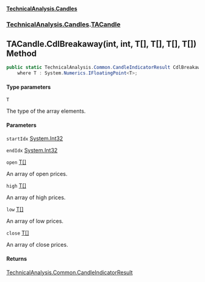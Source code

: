 #### [TechnicalAnalysis.Candles](TechnicalAnalysis.Candles.md 'TechnicalAnalysis.Candles')
### [TechnicalAnalysis.Candles](TechnicalAnalysis.Candles.md#TechnicalAnalysis.Candles 'TechnicalAnalysis.Candles').[TACandle](TACandle.md 'TechnicalAnalysis.Candles.TACandle')

## TACandle.CdlBreakaway<T>(int, int, T[], T[], T[], T[]) Method

```csharp
public static TechnicalAnalysis.Common.CandleIndicatorResult CdlBreakaway<T>(int startIdx, int endIdx, T[] open, T[] high, T[] low, T[] close)
    where T : System.Numerics.IFloatingPoint<T>;
```
#### Type parameters

<a name='TechnicalAnalysis.Candles.TACandle.CdlBreakaway_T_(int,int,T[],T[],T[],T[]).T'></a>

`T`

The type of the array elements.
#### Parameters

<a name='TechnicalAnalysis.Candles.TACandle.CdlBreakaway_T_(int,int,T[],T[],T[],T[]).startIdx'></a>

`startIdx` [System.Int32](https://docs.microsoft.com/en-us/dotnet/api/System.Int32 'System.Int32')

<a name='TechnicalAnalysis.Candles.TACandle.CdlBreakaway_T_(int,int,T[],T[],T[],T[]).endIdx'></a>

`endIdx` [System.Int32](https://docs.microsoft.com/en-us/dotnet/api/System.Int32 'System.Int32')

<a name='TechnicalAnalysis.Candles.TACandle.CdlBreakaway_T_(int,int,T[],T[],T[],T[]).open'></a>

`open` [T](TACandle.CdlBreakaway_T_(int,int,T[],T[],T[],T[]).md#TechnicalAnalysis.Candles.TACandle.CdlBreakaway_T_(int,int,T[],T[],T[],T[]).T 'TechnicalAnalysis.Candles.TACandle.CdlBreakaway<T>(int, int, T[], T[], T[], T[]).T')[[]](https://docs.microsoft.com/en-us/dotnet/api/System.Array 'System.Array')

An array of open prices.

<a name='TechnicalAnalysis.Candles.TACandle.CdlBreakaway_T_(int,int,T[],T[],T[],T[]).high'></a>

`high` [T](TACandle.CdlBreakaway_T_(int,int,T[],T[],T[],T[]).md#TechnicalAnalysis.Candles.TACandle.CdlBreakaway_T_(int,int,T[],T[],T[],T[]).T 'TechnicalAnalysis.Candles.TACandle.CdlBreakaway<T>(int, int, T[], T[], T[], T[]).T')[[]](https://docs.microsoft.com/en-us/dotnet/api/System.Array 'System.Array')

An array of high prices.

<a name='TechnicalAnalysis.Candles.TACandle.CdlBreakaway_T_(int,int,T[],T[],T[],T[]).low'></a>

`low` [T](TACandle.CdlBreakaway_T_(int,int,T[],T[],T[],T[]).md#TechnicalAnalysis.Candles.TACandle.CdlBreakaway_T_(int,int,T[],T[],T[],T[]).T 'TechnicalAnalysis.Candles.TACandle.CdlBreakaway<T>(int, int, T[], T[], T[], T[]).T')[[]](https://docs.microsoft.com/en-us/dotnet/api/System.Array 'System.Array')

An array of low prices.

<a name='TechnicalAnalysis.Candles.TACandle.CdlBreakaway_T_(int,int,T[],T[],T[],T[]).close'></a>

`close` [T](TACandle.CdlBreakaway_T_(int,int,T[],T[],T[],T[]).md#TechnicalAnalysis.Candles.TACandle.CdlBreakaway_T_(int,int,T[],T[],T[],T[]).T 'TechnicalAnalysis.Candles.TACandle.CdlBreakaway<T>(int, int, T[], T[], T[], T[]).T')[[]](https://docs.microsoft.com/en-us/dotnet/api/System.Array 'System.Array')

An array of close prices.

#### Returns
[TechnicalAnalysis.Common.CandleIndicatorResult](https://docs.microsoft.com/en-us/dotnet/api/TechnicalAnalysis.Common.CandleIndicatorResult 'TechnicalAnalysis.Common.CandleIndicatorResult')